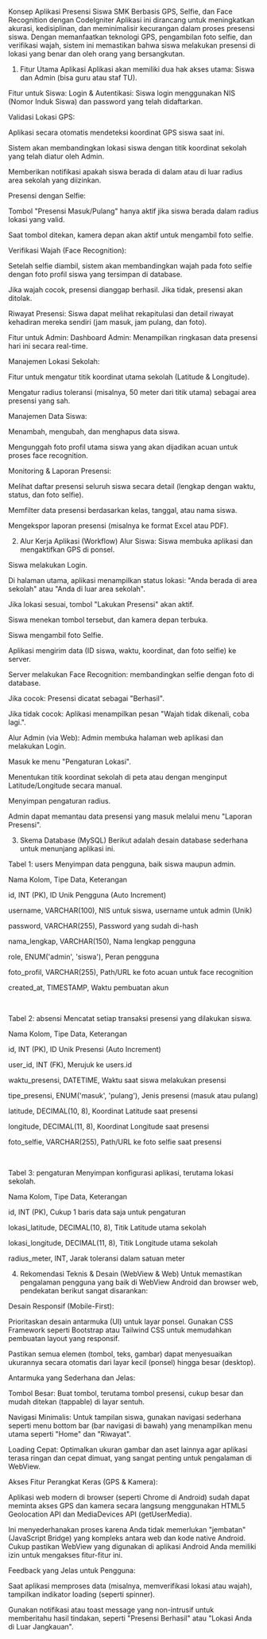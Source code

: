 Konsep Aplikasi Presensi Siswa SMK
Berbasis GPS, Selfie, dan Face Recognition dengan CodeIgniter
Aplikasi ini dirancang untuk meningkatkan akurasi, kedisiplinan, dan meminimalisir kecurangan dalam proses presensi siswa. Dengan memanfaatkan teknologi GPS, pengambilan foto selfie, dan verifikasi wajah, sistem ini memastikan bahwa siswa melakukan presensi di lokasi yang benar dan oleh orang yang bersangkutan.

1. Fitur Utama Aplikasi
Aplikasi akan memiliki dua hak akses utama: Siswa dan Admin (bisa guru atau staf TU).

Fitur untuk Siswa:
Login & Autentikasi: Siswa login menggunakan NIS (Nomor Induk Siswa) dan password yang telah didaftarkan.

Validasi Lokasi GPS:

Aplikasi secara otomatis mendeteksi koordinat GPS siswa saat ini.

Sistem akan membandingkan lokasi siswa dengan titik koordinat sekolah yang telah diatur oleh Admin.

Memberikan notifikasi apakah siswa berada di dalam atau di luar radius area sekolah yang diizinkan.

Presensi dengan Selfie:

Tombol "Presensi Masuk/Pulang" hanya aktif jika siswa berada dalam radius lokasi yang valid.

Saat tombol ditekan, kamera depan akan aktif untuk mengambil foto selfie.

Verifikasi Wajah (Face Recognition):

Setelah selfie diambil, sistem akan membandingkan wajah pada foto selfie dengan foto profil siswa yang tersimpan di database.

Jika wajah cocok, presensi dianggap berhasil. Jika tidak, presensi akan ditolak.

Riwayat Presensi: Siswa dapat melihat rekapitulasi dan detail riwayat kehadiran mereka sendiri (jam masuk, jam pulang, dan foto).

Fitur untuk Admin:
Dashboard Admin: Menampilkan ringkasan data presensi hari ini secara real-time.

Manajemen Lokasi Sekolah:

Fitur untuk mengatur titik koordinat utama sekolah (Latitude & Longitude).

Mengatur radius toleransi (misalnya, 50 meter dari titik utama) sebagai area presensi yang sah.

Manajemen Data Siswa:

Menambah, mengubah, dan menghapus data siswa.

Mengunggah foto profil utama siswa yang akan dijadikan acuan untuk proses face recognition.

Monitoring & Laporan Presensi:

Melihat daftar presensi seluruh siswa secara detail (lengkap dengan waktu, status, dan foto selfie).

Memfilter data presensi berdasarkan kelas, tanggal, atau nama siswa.

Mengekspor laporan presensi (misalnya ke format Excel atau PDF).

2. Alur Kerja Aplikasi (Workflow)
Alur Siswa:
Siswa membuka aplikasi dan mengaktifkan GPS di ponsel.

Siswa melakukan Login.

Di halaman utama, aplikasi menampilkan status lokasi: "Anda berada di area sekolah" atau "Anda di luar area sekolah".

Jika lokasi sesuai, tombol "Lakukan Presensi" akan aktif.

Siswa menekan tombol tersebut, dan kamera depan terbuka.

Siswa mengambil foto Selfie.

Aplikasi mengirim data (ID siswa, waktu, koordinat, dan foto selfie) ke server.

Server melakukan Face Recognition: membandingkan selfie dengan foto di database.

Jika cocok: Presensi dicatat sebagai "Berhasil".

Jika tidak cocok: Aplikasi menampilkan pesan "Wajah tidak dikenali, coba lagi.".

Alur Admin (via Web):
Admin membuka halaman web aplikasi dan melakukan Login.

Masuk ke menu "Pengaturan Lokasi".

Menentukan titik koordinat sekolah di peta atau dengan menginput Latitude/Longitude secara manual.

Menyimpan pengaturan radius.

Admin dapat memantau data presensi yang masuk melalui menu "Laporan Presensi".

3. Skema Database (MySQL)
Berikut adalah desain database sederhana untuk menunjang aplikasi ini.

Tabel 1: users
Menyimpan data pengguna, baik siswa maupun admin.

Nama Kolom, Tipe Data, Keterangan

id, INT (PK), ID Unik Pengguna (Auto Increment)

username, VARCHAR(100), NIS untuk siswa, username untuk admin (Unik)

password, VARCHAR(255), Password yang sudah di-hash

nama_lengkap, VARCHAR(150), Nama lengkap pengguna

role, ENUM('admin', 'siswa'), Peran pengguna

foto_profil, VARCHAR(255), Path/URL ke foto acuan untuk face recognition

created_at, TIMESTAMP, Waktu pembuatan akun

<br>

Tabel 2: absensi
Mencatat setiap transaksi presensi yang dilakukan siswa.

Nama Kolom, Tipe Data, Keterangan

id, INT (PK), ID Unik Presensi (Auto Increment)

user_id, INT (FK), Merujuk ke users.id

waktu_presensi, DATETIME, Waktu saat siswa melakukan presensi

tipe_presensi, ENUM('masuk', 'pulang'), Jenis presensi (masuk atau pulang)

latitude, DECIMAL(10, 8), Koordinat Latitude saat presensi

longitude, DECIMAL(11, 8), Koordinat Longitude saat presensi

foto_selfie, VARCHAR(255), Path/URL ke foto selfie saat presensi

<br>

Tabel 3: pengaturan
Menyimpan konfigurasi aplikasi, terutama lokasi sekolah.

Nama Kolom, Tipe Data, Keterangan

id, INT (PK), Cukup 1 baris data saja untuk pengaturan

lokasi_latitude, DECIMAL(10, 8), Titik Latitude utama sekolah

lokasi_longitude, DECIMAL(11, 8), Titik Longitude utama sekolah

radius_meter, INT, Jarak toleransi dalam satuan meter

4. Rekomendasi Teknis & Desain (WebView & Web)
Untuk memastikan pengalaman pengguna yang baik di WebView Android dan browser web, pendekatan berikut sangat disarankan:

Desain Responsif (Mobile-First):

Prioritaskan desain antarmuka (UI) untuk layar ponsel. Gunakan CSS Framework seperti Bootstrap atau Tailwind CSS untuk memudahkan pembuatan layout yang responsif.

Pastikan semua elemen (tombol, teks, gambar) dapat menyesuaikan ukurannya secara otomatis dari layar kecil (ponsel) hingga besar (desktop).

Antarmuka yang Sederhana dan Jelas:

Tombol Besar: Buat tombol, terutama tombol presensi, cukup besar dan mudah ditekan (tappable) di layar sentuh.

Navigasi Minimalis: Untuk tampilan siswa, gunakan navigasi sederhana seperti menu bottom bar (bar navigasi di bawah) yang menampilkan menu utama seperti "Home" dan "Riwayat".

Loading Cepat: Optimalkan ukuran gambar dan aset lainnya agar aplikasi terasa ringan dan cepat dimuat, yang sangat penting untuk pengalaman di WebView.

Akses Fitur Perangkat Keras (GPS & Kamera):

Aplikasi web modern di browser (seperti Chrome di Android) sudah dapat meminta akses GPS dan kamera secara langsung menggunakan HTML5 Geolocation API dan MediaDevices API (getUserMedia).

Ini menyederhanakan proses karena Anda tidak memerlukan "jembatan" (JavaScript Bridge) yang kompleks antara web dan kode native Android. Cukup pastikan WebView yang digunakan di aplikasi Android Anda memiliki izin untuk mengakses fitur-fitur ini.

Feedback yang Jelas untuk Pengguna:

Saat aplikasi memproses data (misalnya, memverifikasi lokasi atau wajah), tampilkan indikator loading (seperti spinner).

Gunakan notifikasi atau toast message yang non-intrusif untuk memberitahu hasil tindakan, seperti "Presensi Berhasil" atau "Lokasi Anda di Luar Jangkauan".